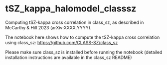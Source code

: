 # tSZ_kappa_halomodel_classsz

Computing tSZ-kappa cross correlation in class_sz, as described in McCarthy & Hill 2023 (arXiv:XXXX.YYYY).

The notebook here shows how to compute the tSZ-kappa cross correlation using class_sz: https://github.com/CLASS-SZ/class_sz

Please make sure class_sz is installed before running the notebook (detailed installation instructions are available in the class_sz README)



